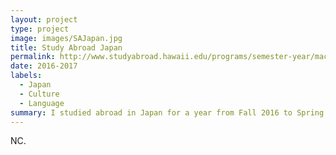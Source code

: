 ```yaml
---
layout: project
type: project
image: images/SAJapan.jpg
title: Study Abroad Japan
permalink: http://www.studyabroad.hawaii.edu/programs/semester-year/machida-japan/
date: 2016-2017
labels:
  - Japan
  - Culture
  - Language
summary: I studied abroad in Japan for a year from Fall 2016 to Spring 2017.
---
```


NC.
